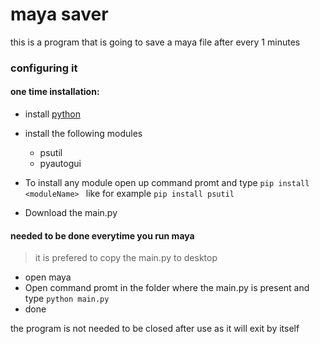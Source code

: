# maya saver

this is a program that is going to save a maya file after every 1 minutes

### configuring it

#### one time installation:
+ install [python](https://www.python.org/ "python")
+ install the following modules
	+ psutil
	+ pyautogui

+ To install any module open up command promt and type
`pip install <moduleName> ` like for example
`pip install psutil`
+ Download the main.py 

#### needed to be done everytime you run maya
>it is prefered to copy the main.py to desktop

+ open maya 
+ Open command promt in the folder where the main.py is present  and type 
`python main.py` 
+ done

the program is not needed to be closed after use as it will exit by itself

